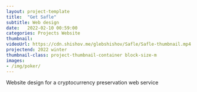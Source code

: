 ```yaml
---
layout: project-template
title:  "Get Safle"
subtitle: Web design
date:   2022-02-10 00:59:00
categories: Projects Website
thumbnail: 
videoUrl: https://cdn.shishov.me/glebshishov/Safle/Safle-thumbnail.mp4
projectend: 2022 winter
thumbnail-class: project-thumbnail-container block-size-m
images:
- /img/poker/
---
```


Website design for a cryptocurrency preservation web service
